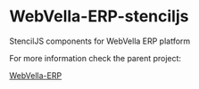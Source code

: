 # WebVella-ERP-stenciljs
StencilJS components for WebVella ERP platform 

For more information check the parent project:

[WebVella-ERP](/WebVella/WebVella-ERP)
